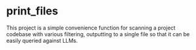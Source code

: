 # print_files
This project is a simple convenience function for scanning a project codebase with various filtering, outputting to a single file so that it can be easily queried against LLMs.
